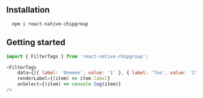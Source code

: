 ## Installation

```
  npm i react-native-chipgroup

```

## Getting started

```JavaScript
import { FilterTags } from 'react-native-chipgroup';

<FilterTags
    data={[{ label: 'Oneeee', value: '1' }, { label: 'Too', value: '2' }]}
    renderLabel={(item) => item.label}
    onSelect={(item) => console.log(item)}
/>
```